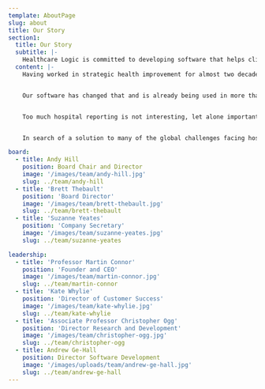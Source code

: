 ```yaml
---
template: AboutPage
slug: about
title: Our Story
section1:
  title: Our Story
  subtitle: |-
    Healthcare Logic is committed to developing software that helps clinical and managerial leaders improve the performance of their hospitals.
  content: |-
    Having worked in strategic health improvement for almost two decades across five countries and three continents, founder and CEO Martin Connor is driven by the remarkable fact there is no international standard definition of the appropriate data required to operationally manage a hospital.


    Our software has changed that and is already being used in more than 60 hospitals where it is optimising performance in areas such as Outpatients, Surgery and Theatres, Endoscopy, Emergency Departments and Inpatient Bed Management.


    Too much hospital reporting is not interesting, let alone important. The question we constantly ask ourselves is - can we get an action out of the data we are producing? If the answer is no, we throw it out. If it is yes, we keep it and get ready to take action.


    In search of a solution to many of the global challenges facing hospitals, we have created a common language that is helping solve the dilemma of capacity, demand and process and showing there is a simpler, cheaper and better way.

board:
  - title: Andy Hill
    position: Board Chair and Director
    image: '/images/team/andy-hill.jpg'
    slug: ../team/andy-hill
  - title: 'Brett Thebault'
    position: 'Board Director'
    image: '/images/team/brett-thebault.jpg'
    slug: ../team/brett-thebault
  - title: 'Suzanne Yeates'
    position: 'Company Secretary'
    image: '/images/team/suzanne-yeates.jpg'
    slug: ../team/suzanne-yeates

leadership:
  - title: 'Professor Martin Connor'
    position: 'Founder and CEO'
    image: '/images/team/martin-connor.jpg'
    slug: ../team/martin-connor
  - title: 'Kate Whylie'
    position: 'Director of Customer Success'
    image: '/images/team/kate-whylie.jpg'
    slug: ../team/kate-whylie
  - title: 'Associate Professor Christopher Ogg'
    position: 'Director Research and Development'
    image: '/images/team/christopher-ogg.jpg'
    slug: ../team/christopher-ogg
  - title: Andrew Ge-Hall
    position: Director Software Development
    image: '/images/uploads/team/andrew-ge-hall.jpg'
    slug: ../team/andrew-ge-hall
---
```

